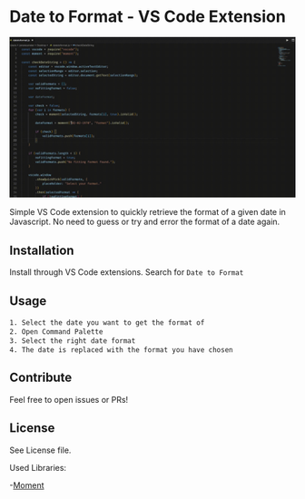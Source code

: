# Date to Format - VS Code Extension

![How to](https://github.com/JonaNeu/date-to-format/blob/master/media/usage.gif "How to")

Simple VS Code extension to quickly retrieve the format of a given date in Javascript. No need to guess or try and error the format of a date again.

## Installation

Install through VS Code extensions. Search for `Date to Format`

## Usage

```
1. Select the date you want to get the format of
2. Open Command Palette
3. Select the right date format
4. The date is replaced with the format you have chosen
```

## Contribute

Feel free to open issues or PRs!

## License

See License file.

Used Libraries:

-[Moment](https://github.com/moment/moment)
